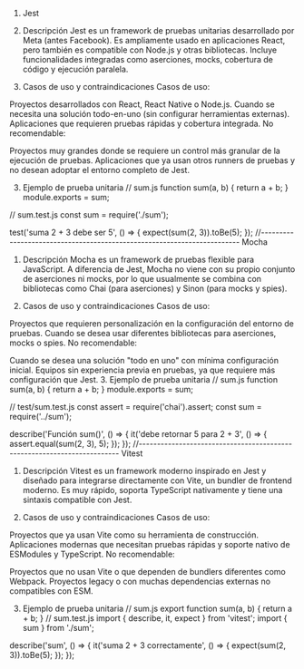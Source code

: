  1. Jest

1. Descripción
Jest es un framework de pruebas unitarias desarrollado por Meta (antes Facebook). Es ampliamente usado en aplicaciones React, pero también es compatible con Node.js y otras bibliotecas. Incluye funcionalidades integradas como aserciones, mocks, cobertura de código y ejecución paralela.

2. Casos de uso y contraindicaciones
Casos de uso:

Proyectos desarrollados con React, React Native o Node.js.
Cuando se necesita una solución todo-en-uno (sin configurar herramientas externas).
Aplicaciones que requieren pruebas rápidas y cobertura integrada.
No recomendable:

Proyectos muy grandes donde se requiere un control más granular de la ejecución de pruebas.
Aplicaciones que ya usan otros runners de pruebas y no desean adoptar el entorno completo de Jest.

3. Ejemplo de prueba unitaria
// sum.js
function sum(a, b) {
  return a + b;
}
module.exports = sum;

// sum.test.js
const sum = require('./sum');

test('suma 2 + 3 debe ser 5', () => {
  expect(sum(2, 3)).toBe(5);
});
//------------------------------------------------------------------------
Mocha

1. Descripción
Mocha es un framework de pruebas flexible para JavaScript. A diferencia de Jest, Mocha no viene con su propio conjunto de aserciones ni mocks, por lo que usualmente se combina con bibliotecas como Chai (para aserciones) y Sinon (para mocks y spies).

2. Casos de uso y contraindicaciones
Casos de uso:

Proyectos que requieren personalización en la configuración del entorno de pruebas.
Cuando se desea usar diferentes bibliotecas para aserciones, mocks o spies.
No recomendable:

Cuando se desea una solución "todo en uno" con mínima configuración inicial.
Equipos sin experiencia previa en pruebas, ya que requiere más configuración que Jest.
3. Ejemplo de prueba unitaria
// sum.js
function sum(a, b) {
  return a + b;
}
module.exports = sum;

// test/sum.test.js
const assert = require('chai').assert;
const sum = require('../sum');

describe('Función sum()', () => {
  it('debe retornar 5 para 2 + 3', () => {
    assert.equal(sum(2, 3), 5);
  });
});
//------------------------------------------------------------------------
Vitest

1. Descripción
Vitest es un framework moderno inspirado en Jest y diseñado para integrarse directamente con Vite, un bundler de frontend moderno. Es muy rápido, soporta TypeScript nativamente y tiene una sintaxis compatible con Jest.

2. Casos de uso y contraindicaciones
Casos de uso:

Proyectos que ya usan Vite como su herramienta de construcción.
Aplicaciones modernas que necesitan pruebas rápidas y soporte nativo de ESModules y TypeScript.
No recomendable:

Proyectos que no usan Vite o que dependen de bundlers diferentes como Webpack.
Proyectos legacy o con muchas dependencias externas no compatibles con ESM.

3. Ejemplo de prueba unitaria
// sum.js
export function sum(a, b) {
  return a + b;
}
// sum.test.js
import { describe, it, expect } from 'vitest';
import { sum } from './sum';

describe('sum', () => {
  it('suma 2 + 3 correctamente', () => {
    expect(sum(2, 3)).toBe(5);
  });
});
